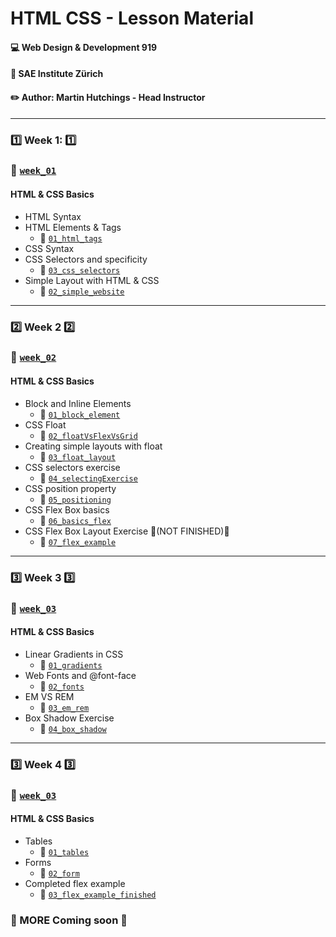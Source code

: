 # HTML CSS - Lesson Material
#### :computer: Web Design & Development 919
#### :school: SAE Institute Zürich
#### :pencil2: Author: Martin Hutchings - Head Instructor

---

### :one: Week 1: :one:
### :file_folder: [`week_01`](https://github.com/stribis/html_css_wdd919/tree/master/week_01)
#### HTML & CSS Basics

* HTML Syntax 
* HTML Elements & Tags
  * :file_folder: [`01_html_tags`](https://github.com/stribis/html_css_wdd919/tree/master/week_01/01_html_tags)
* CSS Syntax 
* CSS Selectors and specificity 
  * :file_folder: [`03_css_selectors`](https://github.com/stribis/html_css_wdd919/tree/master/week_01/03_css_selectors)
* Simple Layout with HTML & CSS
  * :file_folder: [`02_simple_website`](https://github.com/stribis/html_css_wdd919/tree/master/week_01/02_simple_website)
--- 

### :two: Week 2 :two:
### :file_folder: [`week_02`](https://github.com/stribis/html_css_wdd919/tree/master/week_02)
#### HTML & CSS Basics

* Block and Inline Elements
  * :file_folder: [`01_block_element`](https://github.com/stribis/html_css_wdd919/tree/master/week_02/01_block_element)
* CSS Float
  * :file_folder: [`02_floatVsFlexVsGrid`](https://github.com/stribis/html_css_wdd919/tree/master/week_02/02_floatVsFlexVsGrid)
* Creating simple layouts with float
  * :file_folder: [`03_float_layout`](https://github.com/stribis/html_css_wdd919/tree/master/week_02/03_float_layout)
* CSS selectors exercise
  * :file_folder: [`04_selectingExercise`](https://github.com/stribis/html_css_wdd919/tree/master/week_02/04_selectingExercise)
* CSS position property
  * :file_folder: [`05_positioning`](https://github.com/stribis/html_css_wdd919/tree/master/week_02/05_positioning)
* CSS Flex Box basics
  * :file_folder: [`06_basics_flex`](https://github.com/stribis/html_css_wdd919/tree/master/week_02/06_basics_flex)
* CSS Flex Box Layout Exercise :construction_worker:(NOT FINISHED):construction_worker:
  * :file_folder: [`07_flex_example`](https://github.com/stribis/html_css_wdd919/tree/master/week_02/07_flex_example)
--- 

### :three: Week 3 :three:
### :file_folder: [`week_03`](https://github.com/stribis/html_css_wdd919/tree/master/week_03)
#### HTML & CSS Basics

* Linear Gradients in CSS 
  * :file_folder: [`01_gradients`](https://github.com/stribis/html_css_wdd919/tree/master/week_03/01_gradients)
* Web Fonts and @font-face 
  * :file_folder: [`02_fonts`](https://github.com/stribis/html_css_wdd919/tree/master/week_03/02_fonts)
* EM VS REM 
  * :file_folder: [`03_em_rem`](https://github.com/stribis/html_css_wdd919/tree/master/week_03/03_em_rem)
* Box Shadow Exercise
  * :file_folder: [`04_box_shadow`](https://github.com/stribis/html_css_wdd919/tree/master/week_03/04_box_shadow)

---

### :three: Week 4 :three:
### :file_folder: [`week_03`](https://github.com/stribis/html_css_wdd919/tree/master/week_03)
#### HTML & CSS Basics

* Tables
  * :file_folder: [`01_tables`](https://github.com/stribis/html_css_wdd919/tree/master/week_04/01_tables)
* Forms
  * :file_folder: [`02_form`](https://github.com/stribis/html_css_wdd919/tree/master/week_04/02_form)
* Completed flex example
  * :file_folder: [`03_flex_example_finished`](https://github.com/stribis/html_css_wdd919/tree/master/week_04/03_flex_example_finished)

### :construction_worker: MORE Coming soon :construction_worker: